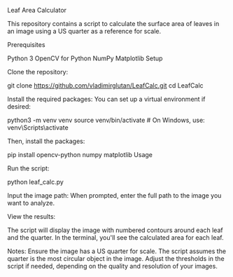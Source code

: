 Leaf Area Calculator

This repository contains a script to calculate the surface area of leaves in an image using a US quarter as a reference for scale.

Prerequisites

Python 3
OpenCV for Python
NumPy
Matplotlib
Setup

Clone the repository:

git clone https://github.com/vladimirglutan/LeafCalc.git
cd LeafCalc

Install the required packages:
You can set up a virtual environment if desired:

python3 -m venv venv
source venv/bin/activate  # On Windows, use: venv\Scripts\activate

Then, install the packages:

pip install opencv-python numpy matplotlib
Usage

Run the script:

python leaf_calc.py

Input the image path:
When prompted, enter the full path to the image you want to analyze.

View the results:

The script will display the image with numbered contours around each leaf and the quarter. In the terminal, you'll see the calculated area for each leaf.

Notes:
Ensure the image has a US quarter for scale.
The script assumes the quarter is the most circular object in the image.
Adjust the thresholds in the script if needed, depending on the quality and resolution of your images.
